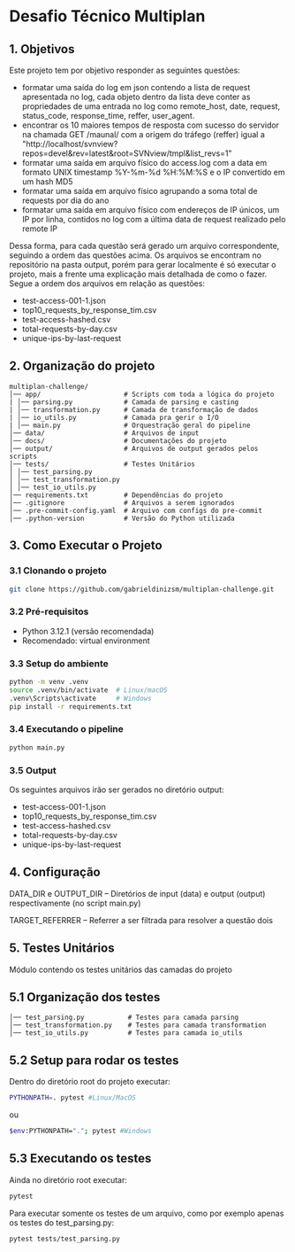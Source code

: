 # Desafio Técnico Multiplan

## 1. Objetivos
Este projeto tem por objetivo responder as seguintes questões:

- formatar uma saída do log em json contendo a lista de request apresentada no log, cada objeto dentro da lista deve conter as propriedades de uma entrada no log como remote_host, date, request, status_code, response_time, reffer, user_agent.
- encontrar os 10 maiores tempos de resposta com sucesso do servidor na chamada GET /maunal/ com a origem do tráfego (reffer) igual a "http://localhost/svnview?repos=devel&rev=latest&root=SVNview/tmpl&list_revs=1"
- formatar uma saída em arquivo físico do access.log com a data em formato UNIX timestamp %Y-%m-%d %H:%M:%S e o IP convertido em um hash MD5
- formatar uma saída em arquivo físico agrupando a soma total de requests por dia do ano
- formatar uma saída em arquivo físico com endereços de IP únicos, um IP por linha, contidos no log com a última data de request realizado pelo remote IP

Dessa forma, para cada questão será gerado um arquivo correspondente, seguindo a ordem das questões acima. Os arquivos se encontram no repositório na pasta output, porém para gerar localmente é só executar o projeto, mais a frente uma explicação mais detalhada de como o fazer. Segue a ordem dos arquivos em relação as questões:

* test-access-001-1.json
* top10_requests_by_response_tim.csv
* test-access-hashed.csv
* total-requests-by-day.csv
* unique-ips-by-last-request


## 2. Organização do projeto
```
multiplan-challenge/
│── app/                     # Scripts com toda a lógica do projeto
| │── parsing.py             # Camada de parsing e casting
| │── transformation.py      # Camada de transformação de dados
| │── io_utils.py            # Camada pra gerir o I/O
| │── main.py                # Orquestração geral do pipeline
│── data/                    # Arquivos de input
│── docs/                    # Documentações do projeto
│── output/                  # Arquivos de output gerados pelos scripts
│── tests/                   # Testes Unitários
│ │── test_parsing.py
│ │── test_transformation.py
│ │── test_io_utils.py
│── requirements.txt         # Dependências do projeto
│── .gitignore               # Arquivos a serem ignorados
│── .pre-commit-config.yaml  # Arquivo com configs do pre-commit
│── .python-version          # Versão do Python utilizada
```

## 3. Como Executar o Projeto

### 3.1 Clonando o projeto

```bash
git clone https://github.com/gabrieldinizsm/multiplan-challenge.git
```

### 3.2 Pré-requisitos

- Python 3.12.1 (versão recomendada)
- Recomendado: virtual environment

### 3.3 Setup do ambiente

```bash
python -m venv .venv
source .venv/bin/activate  # Linux/macOS
.venv\Scripts\activate     # Windows
pip install -r requirements.txt
```

### 3.4 Executando o pipeline

```bash
python main.py
```

### 3.5 Output

Os seguintes arquivos irão ser gerados no diretório output:

* test-access-001-1.json
* top10_requests_by_response_tim.csv
* test-access-hashed.csv
* total-requests-by-day.csv
* unique-ips-by-last-request

## 4. Configuração

DATA_DIR e OUTPUT_DIR – Diretórios de input (data) e output (output) respectivamente (no script main.py)

TARGET_REFERRER – Referrer a ser filtrada para resolver a questão dois

## 5. Testes Unitários

Módulo contendo os testes unitários das camadas do projeto

## 5.1 Organização dos testes
```
│── test_parsing.py           # Testes para camada parsing
│── test_transformation.py    # Testes para camada transformation
│── test_io_utils.py          # Testes para camada io_utils
```

## 5.2 Setup para rodar os testes

Dentro do diretório root do projeto executar:

```bash
PYTHONPATH=. pytest #Linux/MacOS
```

ou

```bash
$env:PYTHONPATH="."; pytest #Windows
```

## 5.3 Executando os testes

Ainda no diretório root executar:

```bash
pytest
```

Para executar somente os testes de um arquivo, como por exemplo apenas os testes do test_parsing.py:

```bash
pytest tests/test_parsing.py
```
